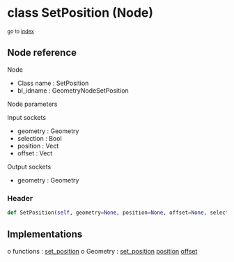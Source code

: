 # class SetPosition (Node)

<sub>go to [index](/docs/index.md)</sub>

## Node reference

Node
 - Class name : SetPosition
 - bl_idname : GeometryNodeSetPosition

Node parameters

Input sockets
 - geometry : Geometry
 - selection : Bool
 - position : Vect
 - offset : Vect

Output sockets
 - geometry : Geometry

### Header

``` python
def SetPosition(self, geometry=None, position=None, offset=None, selection=None, node_label=None, node_color=None):
```

## Implementations

o functions : [set_position](#set_position)
o Geometry : [set_position](#set_position) [position](#position) [offset](#offset) 

